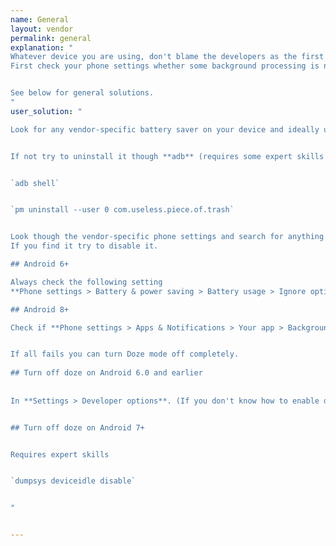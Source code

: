 ```yaml
---
name: General
layout: vendor
permalink: general
explanation: "
Whatever device you are using, don't blame the developers as the first thing when something goes wrong.
First check your phone settings whether some background processing is not restricted on your device.


See below for general solutions.
"
user_solution: "

Look for any vendor-specific battery saver on your device and ideally uninstall if possible, disable if possible.


If not try to uninstall it though **adb** (requires some expert skills though):


`adb shell`


`pm uninstall --user 0 com.useless.piece.of.trash`


Look though the vendor-specific phone settings and search for anything related to battery optimization or background processing.
If you find it try to disable it.

## Android 6+

Always check the following setting
**Phone settings > Battery & power saving > Battery usage > Ignore optimizations > Turn on** to ignore battery optimization for your app.

## Android 8+

Check if **Phone settings > Apps & Notifications > Your app > Background restrictions** or **Background limits** are not enabled for the app.


If all fails you can turn Doze mode off completely.
 
## Turn off doze on Android 6.0 and earlier
 
 
In **Settings > Developer options**. (If you don't know how to enable developer options, Google should help.)


## Turn off doze on Android 7+


Requires expert skills 


`dumpsys deviceidle disable` 


"


---
```

